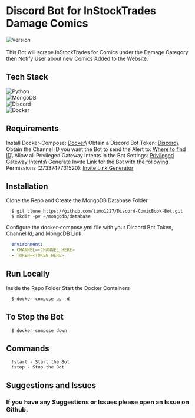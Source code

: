 # Discord Bot for InStockTrades Damage Comics

![Version](https://img.shields.io/badge/version-0.1-blue.svg?cacheSeconds=2592000)\
<br>
This Bot will scrape InStockTrades for Comics under the Damage Category
then Notify User about new Comics Added to the Website.

## Tech Stack

![Python](https://img.shields.io/badge/-Python-000000?style=flat&logo=python)\
![MongoDB](https://img.shields.io/badge/-MongoDB-000000?style=flat&logo=mongodb)\
![Discord](https://img.shields.io/badge/-Discord-000000?style=flat&logo=discord)\
![Docker](https://img.shields.io/badge/-Docker-000000?style=flat&logo=docker)

## Requirements

Install Docker-Compose: [Docker]("https://docs.docker.com/compose/install/")\
Obtain a Discord Bot Token: [Discord]("https://discord.com/developers/applications/")\
Obtain the Channel ID you want the Bot to send the Alert to: [Where to find ID]("https://support.discord.com/hc/en-us/articles/206346498-Where-can-I-find-my-User-Server-Message-ID-")\
Allow all Privileged Gateway Intents in the Bot Settings: [Privileged Gateway Intents]("https://discordpy.readthedocs.io/en/latest/intents.html")\
Generate Invite Link for the Bot with the following Permissions (2733747731520): [Invite Link Generator]("https://discordapi.com/permissions.html")

## Installation

Clone the Repo and Create the MongoDB Database Folder

```shell
  $ git clone https://github.com/timo1227/Discord-ComicBook-Bot.git
  $ mkdir -pv ~/mongodb/database
```

Configure the docker-compose.yml file with your Discord Bot Token, Channel Id, and MongoDB Link

```docker-compose.yml
  environment:
  - CHANNEL=<CHANNEL_HERE>
  - TOKEN=<TOKEN_HERE>
```

## Run Locally

Inside the Repo Folder Start the Docker Containers

```shell
  $ docker-compose up -d
```

## To Stop the Bot

```shell
  $ docker-compose down
```

## Commands

```commands
  !start - Start the Bot
  !stop - Stop the Bot
```

<!-- Once in watchlist the Bot will check every  Minutes for new Comics and send a Message to the Channel you configured. -->

## Suggestions and Issues

### If you have any Suggestions or Issues please open an Issue on Github.
